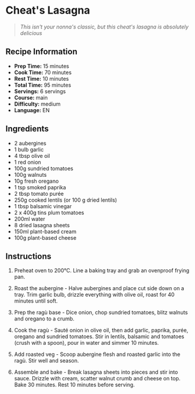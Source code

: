 # Cheat's Lasagna

> *This isn't your nonna's classic, but this cheat's lasagna is absolutely delicious*

## Recipe Information

- **Prep Time:** 15 minutes
- **Cook Time:** 70 minutes
- **Rest Time:** 10 minutes
- **Total Time:** 95 minutes
- **Servings:** 6 servings
- **Course:** main
- **Difficulty:** medium
- **Language:** EN

## Ingredients

- 2 aubergines
- 1 bulb garlic
- 4 tbsp olive oil
- 1 red onion
- 100g sundried tomatoes
- 100g walnuts
- 10g fresh oregano
- 1 tsp smoked paprika
- 2 tbsp tomato purée
- 250g cooked lentils (or 100 g dried lentils)
- 1 tbsp balsamic vinegar
- 2 x 400g tins plum tomatoes
- 200ml water
- 8 dried lasagna sheets
- 150ml plant-based cream
- 100g plant-based cheese

## Instructions

1. Preheat oven to 200°C. Line a baking tray and grab an ovenproof frying pan.

2. Roast the aubergine - Halve aubergines and place cut side down on a tray. Trim garlic bulb, drizzle everything with olive oil, roast for 40 minutes until soft.

3. Prep the ragù base - Dice onion, chop sundried tomatoes, blitz walnuts and oregano to a crumb.

4. Cook the ragù - Sauté onion in olive oil, then add garlic, paprika, purée, oregano and sundried tomatoes. Stir in lentils, balsamic and tomatoes (crush with a spoon), pour in water and simmer 10 minutes.

5. Add roasted veg - Scoop aubergine flesh and roasted garlic into the ragù. Stir well and season.

6. Assemble and bake - Break lasagna sheets into pieces and stir into sauce. Drizzle with cream, scatter walnut crumb and cheese on top. Bake 30 minutes. Rest 10 minutes before serving.
